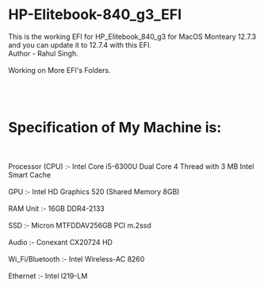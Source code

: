 # HP-Elitebook-840_g3_EFI
This is the working EFI for HP_Elitebook_840_g3 for MacOS Monteary 12.7.3 and you can update it to 12.7.4 with this EFI.
<br>
Author - Rahul Singh.
</br>
<br> Working on More EFI's Folders. </br>
<br>
<br>
<br>
<h1>Specification of My Machine is: </h1>
<br>
<br><l1>Processor (CPU) :- Intel Core i5-6300U Dual Core 4 Thread with 3 MB Intel Smart Cache </l1></br>
<br><l1>GPU                     :- Intel HD Graphics 520 (Shared Memory 8GB) </l1></br>
<br><l1>RAM Unit                :- 16GB DDR4-2133 </l1></br>
<br><l1>SSD                     :- Micron MTFDDAV256GB PCI m.2ssd<l1></br>
<br><l1>Audio                   :- Conexant CX20724 HD </l1></br>
<br><l1>Wi_Fi/Bluetooth         :- Intel Wireless-AC 8260 </l1></br>
<br><l1>Ethernet                :- Intel l219-LM </l1></br>
<br>
